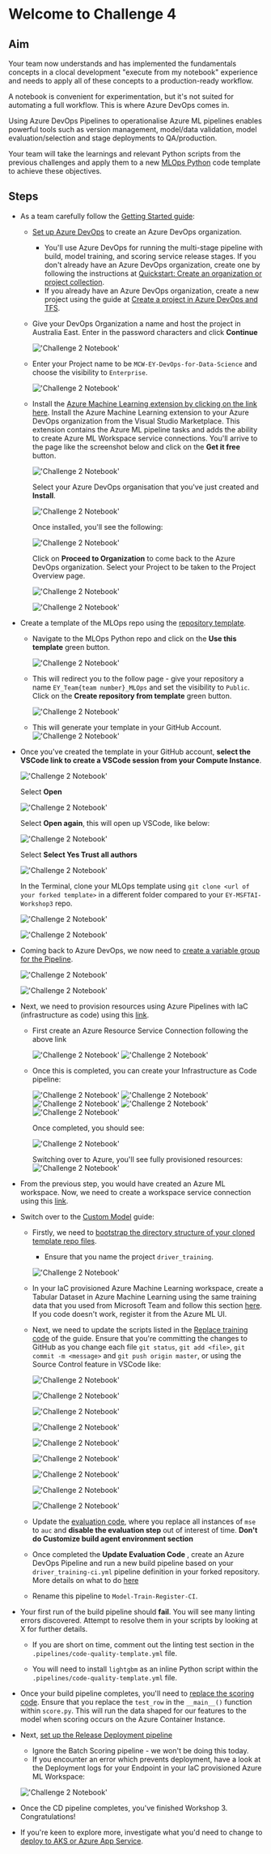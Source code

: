 # Welcome to Challenge 4


## Aim

Your team now understands and has implemented the fundamentals concepts in a clocal development "execute from my notebook" experience and needs to apply all of these concepts to a production-ready workflow. 

A notebook is convenient for experimentation, but it's not suited for automating a full workflow. This is where Azure DevOps comes in. 

Using Azure DevOps Pipelines to operationalise Azure ML pipelines enables powerful tools such as version management, model/data validation, model evaluation/selection and stage deployments to QA/production. 

Your team will take the learnings and relevant Python scripts from the previous challenges and apply them to a new [MLOps Python](https://github.com/microsoft/MLOpsPython) code template to achieve these objectives. 

## Steps

- As a team carefully follow the [Getting Started guide](https://github.com/microsoft/MLOpsPython/blob/master/docs/getting_started.md):

    - [Set up Azure DevOps](https://github.com/microsoft/MLOpsPython/blob/master/docs/getting_started.md#setting-up-azure-devops) to create an Azure DevOps organization.

        -  You'll use Azure DevOps for running the multi-stage pipeline with build, model training, and scoring service release stages. 
         If you don't already have an Azure DevOps organization, create one by following the instructions at [Quickstart: Create an organization or project collection](https://docs.microsoft.com/en-us/azure/devops/organizations/accounts/create-organization?view=azure-devops). 
        - If you already have an Azure DevOps organization, create a new project using the guide at [Create a project in Azure DevOps and TFS](https://docs.microsoft.com/en-us/azure/devops/organizations/projects/create-project?view=azure-devops&tabs=preview-page). 

    - Give your DevOps Organization a name and host the project in Australia East. Enter in the password characters and click **Continue**
    
         !['Challenge 2 Notebook'](/Challenge4/images/challenge4_g.png)

    - Enter your Project name to be `MCW-EY-DevOps-for-Data-Science` and choose the visibility to `Enterprise`.

        !['Challenge 2 Notebook'](/Challenge4/images/challenge4_h.png)

    - Install the [Azure Machine Learning extension by clicking on the link here](https://marketplace.visualstudio.com/items?itemName=ms-air-aiagility.vss-services-azureml). Install the Azure Machine Learning extension to your Azure DevOps organization from the Visual Studio Marketplace. This extension contains the Azure ML pipeline tasks and adds the ability to create Azure ML Workspace service connections. You'll arrive to the page like the screenshot below and click on the **Get it free** button.

        !['Challenge 2 Notebook'](/Challenge4/images/challenge4_i.png)

        Select your Azure DevOps organisation that you've just created and **Install**.

        !['Challenge 2 Notebook'](/Challenge4/images/challenge4_j.png)

        Once installed, you'll see the following:

        !['Challenge 2 Notebook'](/Challenge4/images/challenge4_k.png)

        Click on **Proceed to Organization** to come back to the Azure DevOps organization. Select your Project to be taken to the Project Overview page.

        !['Challenge 2 Notebook'](/Challenge4/images/challenge4_l.png)

        !['Challenge 2 Notebook'](/Challenge4/images/challenge4_m.png)

- Create a template of the MLOps repo using the [repository template](https://github.com/microsoft/MLOpsPython/blob/master/docs/getting_started.md#get-the-code). 

    - Navigate to the MLOps Python repo and click on the **Use this template** green button.

        !['Challenge 2 Notebook'](/Challenge4/images/challenge4_a.png)

    - This will redirect you to the follow page - give your repository a name `EY_Team{team number}_MLOps` and set the visibility to `Public`. Click on the **Create repository from template** green button.

        !['Challenge 2 Notebook'](/Challenge4/images/challenge4_b.png)

    - This will generate your template in your GitHub Account.
        !['Challenge 2 Notebook'](/Challenge4/images/challenge4_c.png)
    
- Once you've created the template in your GitHub account, **select the VSCode link to create a VSCode session from your Compute Instance**. 

    !['Challenge 2 Notebook'](/Challenge4/images/challenge4_vscode3.png)

    Select **Open**

    !['Challenge 2 Notebook'](/Challenge4/images/challenge4_vscode4.png)

    Select **Open again**, this will open up VSCode, like below:

    !['Challenge 2 Notebook'](/Challenge4/images/challenge4_vscode5.png)

    Select **Select Yes Trust all authors**

    !['Challenge 2 Notebook'](/Challenge4/images/challenge4_vscode6.png)

    In the Terminal, clone your MLOps template using `git clone <url of your forked template>` in a different folder compared to your `EY-MSFTAI-Workshop3` repo.

    !['Challenge 2 Notebook'](/Challenge4/images/challenge4_vscode1.png)

    !['Challenge 2 Notebook'](/Challenge4/images/challenge4_vscode2.png)

- Coming back to Azure DevOps, we now need to [create a variable group for the Pipeline](https://github.com/microsoft/MLOpsPython/blob/master/docs/getting_started.md#create-a-variable-group-for-your-pipeline). 

    !['Challenge 2 Notebook'](/Challenge4/images/challenge4_s.png)

    !['Challenge 2 Notebook'](/Challenge4/images/challenge4_t.png)

- Next, we need to provision resources using Azure Pipelines with IaC (infrastructure as code) using this [link](https://github.com/microsoft/MLOpsPython/blob/master/docs/getting_started.md#provisioning-resources-using-azure-pipelines).

    - First create an Azure Resource Service Connection following the above link

        !['Challenge 2 Notebook'](/Challenge4/images/challenge4_u.png)
        !['Challenge 2 Notebook'](/Challenge4/images/challenge4_v.png)

    - Once this is completed, you can create your Infrastructure as Code pipeline:

        !['Challenge 2 Notebook'](/Challenge4/images/challenge4_w.png)
        !['Challenge 2 Notebook'](/Challenge4/images/challenge4_x.png)
        !['Challenge 2 Notebook'](/Challenge4/images/challenge4_y.png)
        !['Challenge 2 Notebook'](/Challenge4/images/challenge4_z.png)
        !['Challenge 2 Notebook'](/Challenge4/images/challenge4_za.png)

        Once completed, you should see: 

        !['Challenge 2 Notebook'](/Challenge4/images/challenge4_zb.png)

        Switching over to Azure, you'll see fully provisioned resources:
        !['Challenge 2 Notebook'](/Challenge4/images/challenge4_zc.png)
    

- From the previous step, you would have created an Azure ML workspace. Now, we need to create a workspace service connection using this [link](https://github.com/microsoft/MLOpsPython/blob/master/docs/getting_started.md#create-an-azure-devops-service-connection-for-the-azure-ml-workspace).

- Switch over to the [Custom Model](https://github.com/microsoft/MLOpsPython/blob/master/docs/custom_model.md) guide:

    - Firstly, we need to [bootstrap the directory structure of your cloned template repo files](https://github.com/microsoft/MLOpsPython/blob/master/docs/custom_model.md#bootstrap-the-project).

        - Ensure that you name the project `driver_training`. 

        !['Challenge 2 Notebook'](/Challenge4/images/challenge4_aa.png)

    - In your IaC provisioned Azure Machine Learning workspace, create a Tabular Dataset in Azure Machine Learning using the same training data that you used from Microsoft Team and follow this section [here](https://github.com/microsoft/MLOpsPython/blob/master/docs/custom_model.md#configure-training-data). If you code doesn't work, register it from the Azure ML UI.

    - Next, we need to update the scripts listed in the [Replace training code](https://github.com/microsoft/MLOpsPython/blob/master/docs/custom_model.md#replace-training-code) of the guide. Ensure that you're committing the changes to GitHub as you change each file `git status`, `git add <file>`, `git commit -m <message>` and `git push origin master`, or using the Source Control feature in VSCode like:

        !['Challenge 2 Notebook'](/Challenge4/images/challenge4_vscode7.png)

        !['Challenge 2 Notebook'](/Challenge4/images/challenge4_vscode8.png)

        !['Challenge 2 Notebook'](/Challenge4/images/challenge4_vscode9.png)

        !['Challenge 2 Notebook'](/Challenge4/images/challenge4_vscode10.png)

        !['Challenge 2 Notebook'](/Challenge4/images/challenge4_vscode11.png)

        !['Challenge 2 Notebook'](/Challenge4/images/challenge4_vscode12.png)

        !['Challenge 2 Notebook'](/Challenge4/images/challenge4_vscode13.png)

        !['Challenge 2 Notebook'](/Challenge4/images/challenge4_vscode14.png)

        !['Challenge 2 Notebook'](/Challenge4/images/challenge4_vscode15.png)


    - Update the [evaluation code](https://github.com/microsoft/MLOpsPython/blob/master/docs/custom_model.md#update-evaluation-code), where you replace all instances of `mse` to `auc` and **disable the evaluation step** out of interest of time. **Don't do Customize build agent environment section**

    - Once completed the **Update Evaluation Code** , create an Azure DevOps Pipeline and run a new build pipeline based on your `driver_training-ci.yml` pipeline definition in your forked repository. More details on what to do [here](https://github.com/microsoft/MLOpsPython/blob/master/docs/getting_started.md#set-up-the-model-ci-training-evaluation-and-registration-pipeline)

    - Rename this pipeline to `Model-Train-Register-CI`.

- Your first run of the build pipeline should **fail**. You will see many linting errors discovered. Attempt to resolve them in your scripts by looking at X for further details.

    - If you are short on time, comment out the linting test section in the `.pipelines/code-quality-template.yml` file.

    - You will need to install `lightgbm` as an inline Python script within the `.pipelines/code-quality-template.yml` file.

- Once your build pipeline completes, you'll need to [replace the scoring code](https://github.com/microsoft/MLOpsPython/blob/master/docs/custom_model.md#replace-score-code). Ensure that you replace the `test_row` in the `__main__()` function within `score.py`. This will run the data shaped for our features to the model when scoring occurs on the Azure Container Instance.

- Next, [set up the Release Deployment pipeline](https://github.com/microsoft/MLOpsPython/blob/master/docs/getting_started.md#set-up-the-release-deployment-pipeline)

    - Ignore the Batch Scoring pipeline - we won't be doing this today.
    - If you encounter an error which prevents deployment, have a look at the Deployment logs for your Endpoint in your IaC provisioned Azure ML Workspace:

    !['Challenge 2 Notebook'](/Challenge4/images/challenge4_vscode16.png)

- Once the CD pipeline completes, you've finished Workshop 3. Congratulations!

- If you're keen to explore more, investigate what you'd need to change to [deploy to AKS or Azure App Service](https://github.com/microsoft/MLOpsPython/blob/master/docs/getting_started.md#further-exploration).